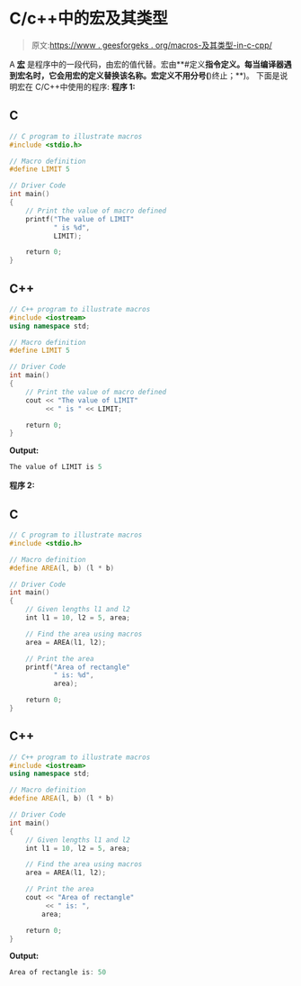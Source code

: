 # C/c++中的宏及其类型

> 原文:[https://www . geesforgeks . org/macros-及其类型-in-c-cpp/](https://www.geeksforgeeks.org/macros-and-its-types-in-c-cpp/)

A [**宏**](https://www.geeksforgeeks.org/c-language-2-gq/macro-preprocessor-gq/) 是程序中的一段代码，由宏的值代替。宏由**#定义**指令定义。每当编译器遇到宏名时，它会用宏的定义替换该名称。宏定义不用分号(**)终止；**)。
下面是说明宏在 C/C++中使用的程序:
**程序 1:**

## C

```cpp
// C program to illustrate macros
#include <stdio.h>

// Macro definition
#define LIMIT 5

// Driver Code
int main()
{
    // Print the value of macro defined
    printf("The value of LIMIT"
           " is %d",
           LIMIT);

    return 0;
}
```

## C++

```cpp
// C++ program to illustrate macros
#include <iostream>
using namespace std;

// Macro definition
#define LIMIT 5

// Driver Code
int main()
{
    // Print the value of macro defined
    cout << "The value of LIMIT"
         << " is " << LIMIT;

    return 0;
}
```

**Output:** 

```cpp
The value of LIMIT is 5
```

**程序 2:**

## C

```cpp
// C program to illustrate macros
#include <stdio.h>

// Macro definition
#define AREA(l, b) (l * b)

// Driver Code
int main()
{
    // Given lengths l1 and l2
    int l1 = 10, l2 = 5, area;

    // Find the area using macros
    area = AREA(l1, l2);

    // Print the area
    printf("Area of rectangle"
           " is: %d",
           area);

    return 0;
}
```

## C++

```cpp
// C++ program to illustrate macros
#include <iostream>
using namespace std;

// Macro definition
#define AREA(l, b) (l * b)

// Driver Code
int main()
{
    // Given lengths l1 and l2
    int l1 = 10, l2 = 5, area;

    // Find the area using macros
    area = AREA(l1, l2);

    // Print the area
    cout << "Area of rectangle"
         << " is: ",
        area;

    return 0;
}
```

**Output:** 

```cpp
Area of rectangle is: 50
```